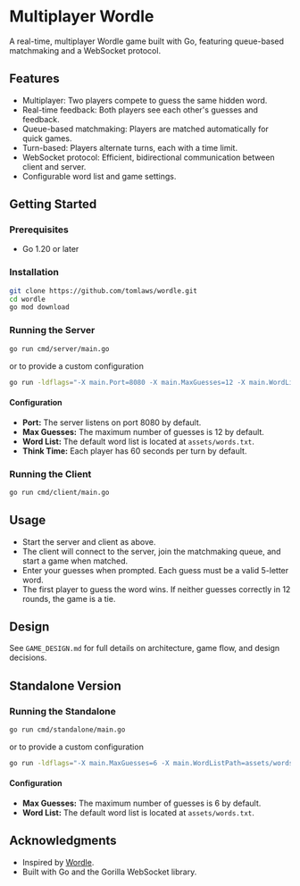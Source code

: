 # Multiplayer Wordle

A real-time, multiplayer Wordle game built with Go, featuring queue-based matchmaking and a WebSocket protocol.

## Features
- Multiplayer: Two players compete to guess the same hidden word.
- Real-time feedback: Both players see each other's guesses and feedback.
- Queue-based matchmaking: Players are matched automatically for quick games.
- Turn-based: Players alternate turns, each with a time limit.
- WebSocket protocol: Efficient, bidirectional communication between client and server.
- Configurable word list and game settings.

## Getting Started

### Prerequisites
- Go 1.20 or later

### Installation
```sh
git clone https://github.com/tomlaws/wordle.git
cd wordle
go mod download
```

### Running the Server
```sh
go run cmd/server/main.go
```
or to provide a custom configuration
```sh
go run -ldflags="-X main.Port=8080 -X main.MaxGuesses=12 -X main.WordListPath=assets/words.txt -X main.ThinkTime=60" cmd/server/main.go
```
#### Configuration
- **Port:** The server listens on port 8080 by default.
- **Max Guesses:** The maximum number of guesses is 12 by default.
- **Word List:** The default word list is located at `assets/words.txt`.
- **Think Time:** Each player has 60 seconds per turn by default.

### Running the Client
```sh
go run cmd/client/main.go
```

## Usage
- Start the server and client as above.
- The client will connect to the server, join the matchmaking queue, and start a game when matched.
- Enter your guesses when prompted. Each guess must be a valid 5-letter word.
- The first player to guess the word wins. If neither guesses correctly in 12 rounds, the game is a tie.

## Design
See `GAME_DESIGN.md` for full details on architecture, game flow, and design decisions.

## Standalone Version
### Running the Standalone
```sh
go run cmd/standalone/main.go
```
or to provide a custom configuration
```sh
go run -ldflags="-X main.MaxGuesses=6 -X main.WordListPath=assets/words.txt" cmd/standalone/main.go
```
#### Configuration
- **Max Guesses:** The maximum number of guesses is 6 by default.
- **Word List:** The default word list is located at `assets/words.txt`.

## Acknowledgments
- Inspired by [Wordle](https://www.nytimes.com/games/wordle/index.html).
- Built with Go and the Gorilla WebSocket library.
